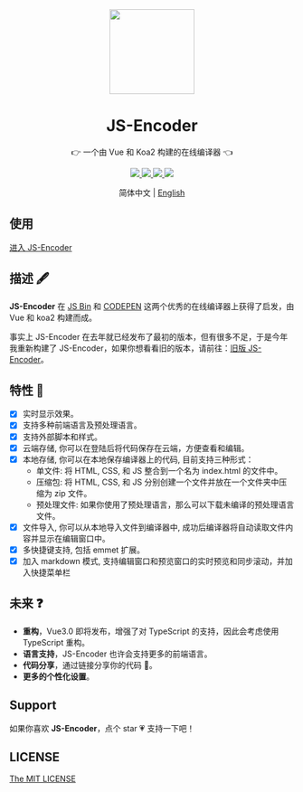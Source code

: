 <div align=center>
  <img width="150" src="https://i.loli.net/2020/06/10/5Fzxlw8oiCDPeQg.png"/>
</div>

<h1 align="center">JS-Encoder</h1>

<p align="center">👉 一个由 Vue 和 Koa2 构建的在线编译器 👈</p>

<div align=center>
  <a href="https://travis-ci.org/Longgererer/JS-Encoder">
    <img src="https://img.shields.io/travis/Longgererer/JS-Encoder.svg?style=flat-square"/>
  </a>
  <a href="https://github.styleci.io/repos/190842308">
    <img src="https://img.shields.io/badge/StyleCI-passed-green.svg?style=flat-square"/>
  </a>
  <a href="https://github.com/prettier/prettier">
    <img src="https://img.shields.io/badge/code_style-prettier-ff69b4.svg?style=flat-square"/>
  </a>
  <a href="https://github.com/Longgererer/JS-Encoder/blob/master/LICENSE">
    <img src="https://img.shields.io/badge/LICENSE-MIT-blue.svg?style=flat-square"/>
  </a>
</div>

<p align="center">简体中文 | <a href="https://github.com/Longgererer/JS-Encoder/blob/master/READMECN.md">English</a></p>

## 使用

[进入 JS-Encoder](https://www.lliiooiill.cn/JSEncoderEnhance)

## 描述 🖋

**JS-Encoder** 在 [JS Bin](https://jsbin.com) 和 [CODEPEN](https://codepen.io/pen/) 这两个优秀的在线编译器上获得了启发，由 Vue 和 koa2 构建而成。

事实上 JS-Encoder 在去年就已经发布了最初的版本，但有很多不足，于是今年我重新构建了 JS-Encoder，如果你想看看旧的版本，请前往：[旧版 JS-Encoder](https://www.lliiooiill.cn/jsencoder)。

## 特性 🌟

- [x] 实时显示效果。
- [x] 支持多种前端语言及预处理语言。
- [x] 支持外部脚本和样式。
- [x] 云端存储, 你可以在登陆后将代码保存在云端，方便查看和编辑。
- [x] 本地存储, 你可以在本地保存编译器上的代码, 目前支持三种形式：
  - 单文件: 将 HTML, CSS, 和 JS 整合到一个名为 index.html 的文件中。
  - 压缩包: 将 HTML, CSS, 和 JS 分别创建一个文件并放在一个文件夹中压缩为 zip 文件。
  - 预处理文件: 如果你使用了预处理语言，那么可以下载未编译的预处理语言文件。
- [x] 文件导入, 你可以从本地导入文件到编译器中, 成功后编译器将自动读取文件内容并显示在编辑窗口中。
- [x] 多快捷键支持, 包括 emmet 扩展。
- [x] 加入 markdown 模式, 支持编辑窗口和预览窗口的实时预览和同步滚动，并加入快捷菜单栏

## 未来 ❓

- **重构**，Vue3.0 即将发布，增强了对 TypeScript 的支持，因此会考虑使用 TypeScript 重构。
- **语言支持**，JS-Encoder 也许会支持更多的前端语言。
- **代码分享**，通过链接分享你的代码 🔗。
- **更多的个性化设置**。

## Support

如果你喜欢 **JS-Encoder**，点个 star 💗 支持一下吧！

## LICENSE

[The MIT LICENSE](https://github.com/Longgererer/JS-Encoder/blob/master/LICENSE)
